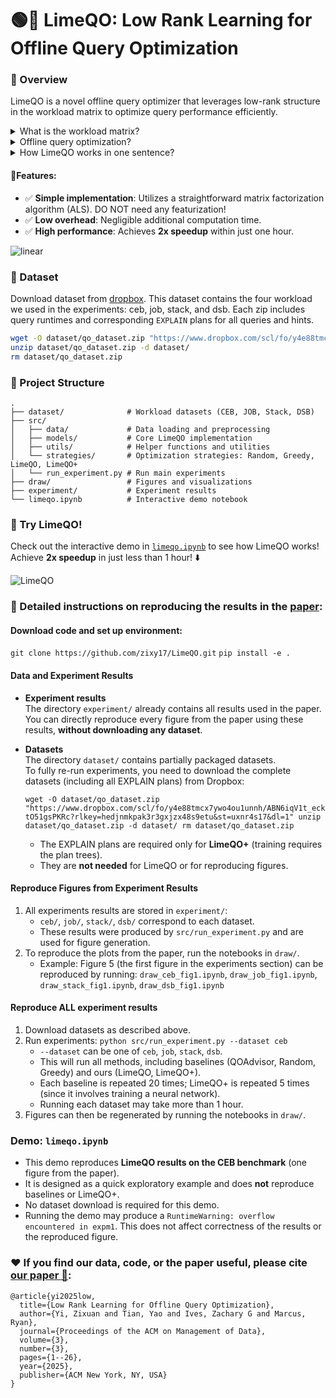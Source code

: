 # 🟢🍋 LimeQO: Low Rank Learning for Offline Query Optimization

### 🌟 Overview

LimeQO is a novel offline query optimizer that leverages low-rank structure in the workload matrix to optimize query performance efficiently.

<details>
  <summary>What is the workload matrix?</summary>

- Each **row** represents a **query**.
- Each **column** represents a **hint** (e.g., _disable Nested Loop Join_).
- Each **cell** represents the **runtime** of the query under the given hint (in seconds).
</details>

<details>
  <summary>Offline query optimization?</summary>

  - **What**: Effectively explore alternative query execution plans offline, in a way that minimizing total workload runtime while minimizing offline computation time.
  - **Why**: Focus on repetitive workloads and prevent regression.
  - **How**: Explores optimal plans within the available query hint space by **steering** the existing query optimizer.
  ![offline](fig/limeqo_sys_model.png)
</details>

<details>
  <summary>How LimeQO works in one sentence?</summary>

  - LimeQO uses ALS (Alternating Least Squares) algorithm to predict the runtime, then leverages the completed workload matrix to efficiently select query hints for offline exploration.
</details>

#### 🚩Features:
  - ✅ **Simple implementation**: Utilizes a straightforward matrix factorization algorithm (ALS). DO NOT need any featurization!
  - ✅ **Low overhead**: Negligible additional computation time.
  - ✅ **High performance**: Achieves **2x speedup** within just one hour.

![linear](fig/als.png)


### 🔗 Dataset

Download dataset from [dropbox](https://www.dropbox.com/scl/fo/y4e88tmcx7ywo4ou1unnh/ABN6iqV1t_ecktO51gsPKRc?rlkey=hedjnmkpak3r3gxjzx48s9etu&st=uxnr4s17&dl=0). This dataset contains the four workload we used in the experiments: ceb, job, stack, and dsb. Each zip  includes query runtimes and corresponding `EXPLAIN` plans for all queries and hints.
```bash
wget -O dataset/qo_dataset.zip "https://www.dropbox.com/scl/fo/y4e88tmcx7ywo4ou1unnh/ABN6iqV1t_ecktO51gsPKRc?rlkey=hedjnmkpak3r3gxjzx48s9etu&st=uxnr4s17&dl=1"
unzip dataset/qo_dataset.zip -d dataset/
rm dataset/qo_dataset.zip
```

### 📂 Project Structure 

```
.
├── dataset/              # Workload datasets (CEB, JOB, Stack, DSB)
├── src/                  
│   ├── data/             # Data loading and preprocessing
│   ├── models/           # Core LimeQO implementation
│   ├── utils/            # Helper functions and utilities
│   └── strategies/       # Optimization strategies: Random, Greedy, LimeQO, LimeQO+
│   └── run_experiment.py # Run main experiments
├── draw/                 # Figures and visualizations
├── experiment/           # Experiment results
└── limeqo.ipynb          # Interactive demo notebook
```

### 🚀 Try LimeQO! 
Check out the interactive demo in [`limeqo.ipynb`](limeqo.ipynb) to see how LimeQO works! Achieve **2x speedup** in just less than 1 hour! ⬇️

![LimeQO](fig/limeqo.png)

### 🧐 Detailed instructions on reproducing the results in the [paper](https://zixy17.github.io/pdf/limeqo_sigmod25.pdf):

#### Download code and set up environment:
`git clone https://github.com/zixy17/LimeQO.git`
`pip install -e .`

#### Data and Experiment Results
- **Experiment results**  
    The directory `experiment/` already contains all results used in the paper.  
    You can directly reproduce every figure from the paper using these results, **without downloading any dataset**.
- **Datasets**  
    The directory `dataset/` contains partially packaged datasets.  
    To fully re-run experiments, you need to download the complete datasets (including all EXPLAIN plans) from Dropbox:
    
    `wget -O dataset/qo_dataset.zip "https://www.dropbox.com/scl/fo/y4e88tmcx7ywo4ou1unnh/ABN6iqV1t_ecktO51gsPKRc?rlkey=hedjnmkpak3r3gxjzx48s9etu&st=uxnr4s17&dl=1" unzip dataset/qo_dataset.zip -d dataset/ rm dataset/qo_dataset.zip`
    
    - The EXPLAIN plans are required only for **LimeQO+** (training requires the plan trees).
    - They are **not needed** for LimeQO or for reproducing figures.
#### Reproduce Figures from Experiment Results
1. All experiments results are stored in `experiment/`:
	- `ceb/`, `job/`, `stack/`, `dsb/` correspond to each dataset.
	- These results were produced by `src/run_experiment.py` and are used for figure generation.
2. To reproduce the plots from the paper, run the notebooks in `draw/`.
	- Example: Figure 5 (the first figure in the experiments section) can be reproduced by running: `draw_ceb_fig1.ipynb`, `draw_job_fig1.ipynb`, `draw_stack_fig1.ipynb`, `draw_dsb_fig1.ipynb`

#### Reproduce ALL experiment results
1. Download datasets as described above.
2. Run experiments:
    `python src/run_experiment.py --dataset ceb`
    - `--dataset` can be one of `ceb`, `job`, `stack`, `dsb`.
    - This will run all methods, including baselines (QOAdvisor, Random, Greedy) and ours (LimeQO, LimeQO+).
    - Each baseline is repeated 20 times; LimeQO+ is repeated 5 times (since it involves training a neural network).
    - Running each dataset may take more than 1 hour.
3. Figures can then be regenerated by running the notebooks in `draw/`.

### Demo: `limeqo.ipynb`
- This demo reproduces **LimeQO results on the CEB benchmark** (one figure from the paper).
- It is designed as a quick exploratory example and does **not** reproduce baselines or LimeQO+.
- No dataset download is required for this demo.
- Running the demo may produce a `RuntimeWarning: overflow encountered in expm1`. This does not affect correctness of the results or the reproduced figure.

### ❤️ If you find our data, code, or the paper useful, please cite [our paper 📑](https://zixy17.github.io/pdf/limeqo_sigmod25.pdf):

```
@article{yi2025low,
  title={Low Rank Learning for Offline Query Optimization},
  author={Yi, Zixuan and Tian, Yao and Ives, Zachary G and Marcus, Ryan},
  journal={Proceedings of the ACM on Management of Data},
  volume={3},
  number={3},
  pages={1--26},
  year={2025},
  publisher={ACM New York, NY, USA}
}
```